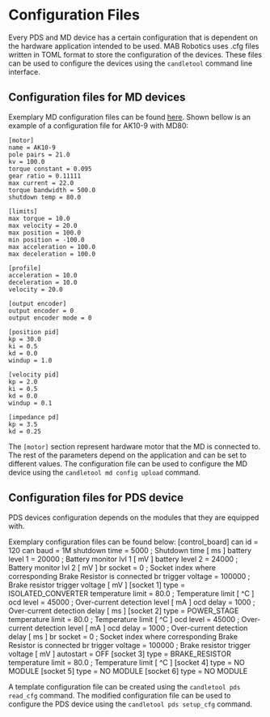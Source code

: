 # Configuration Files

Every PDS and MD device has a certain configuration that is dependent on the hardware application intended to be used. MAB Robotics uses .cfg files written in TOML format to store the configuration of the devices. These files can be used to configure the devices using the `candletool` command line interface.

## Configuration files for MD devices

Exemplary MD configuration files can be found [here](https://github.com/mabrobotics/CANdle-SDK/tree/main/candletool/template_package/etc/candletool/config/motors). Shown bellow is an example of a configuration file for AK10-9 with MD80:

```
[motor]
name = AK10-9
pole pairs = 21.0
kv = 100.0
torque constant = 0.095
gear ratio = 0.11111
max current = 22.0
torque bandwidth = 500.0
shutdown temp = 80.0

[limits]
max torque = 10.0
max velocity = 20.0
max position = 100.0
min position = -100.0
max acceleration = 100.0
max deceleration = 100.0

[profile]
acceleration = 10.0
deceleration = 10.0
velocity = 20.0

[output encoder]
output encoder = 0
output encoder mode = 0

[position pid]
kp = 30.0
ki = 0.5
kd = 0.0
windup = 1.0

[velocity pid]
kp = 2.0
ki = 0.5
kd = 0.0
windup = 0.1

[impedance pd]
kp = 3.5
kd = 0.25
```

The `[motor]` section represent hardware motor that the MD is connected to. The rest of the parameters depend on the application and can be set to different values. The configuration file can be used to configure the MD device using the `candletool md config upload` command.

## Configuration files for PDS device

PDS devices configuration depends on the modules that they are equipped with. 

Exemplary configuration files can be found below:
[control_board]
can id = 120
can baud = 1M
shutdown time = 5000  ; Shutdown time [ ms ]
battery level 1 = 20000  ; Battery monitor lvl 1 [ mV ]
battery level 2 = 24000  ; Battery monitor lvl 2 [ mV ]
br socket = 0  ; Socket index where corresponding Brake Resistor is connected
br trigger voltage = 100000  ; Brake resistor trigger voltage [ mV ]
[socket 1]
type = ISOLATED_CONVERTER
temperature limit = 80.0  ; Temperature limit [ ^C ]
ocd level = 45000  ; Over-current detection level [ mA ]
ocd delay = 1000  ; Over-current detection delay [ ms ]
[socket 2]
type = POWER_STAGE
temperature limit = 80.0  ; Temperature limit [ ^C ]
ocd level = 45000  ; Over-current detection level [ mA ]
ocd delay = 1000  ; Over-current detection delay [ ms ]
br socket = 0  ; Socket index where corresponding Brake Resistor is connected
br trigger voltage = 100000  ; Brake resistor trigger voltage [ mV ]
autostart = OFF
[socket 3]
type = BRAKE_RESISTOR
temperature limit = 80.0  ; Temperature limit [ ^C ]
[socket 4]
type = NO MODULE
[socket 5]
type = NO MODULE
[socket 6]
type = NO MODULE

A template configuration file can be created using the `candletool pds read_cfg` command. The modified configuration file can be used to configure the PDS device using the `candletool pds setup_cfg` command.